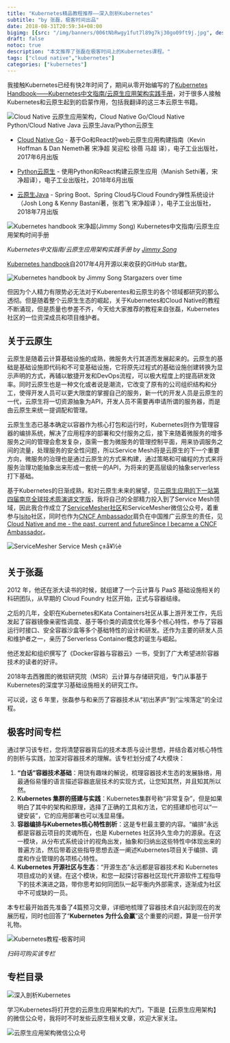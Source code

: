 ```yaml
---
title: "Kubernetes精品教程推荐——深入剖析Kubernetes"
subtitle: "by 张磊，极客时间出品"
date: 2018-08-31T20:59:34+08:00
bigimg: [{src: "/img/banners/006tNbRwgy1fut7l89g7kj30go09ft9j.jpg", desc: "Kubernetes|Beijing|Aug 31,2018"}]
draft: false
notoc: true
description: "本文推荐了张磊在极客时间上的Kubernetes课程。"
tags: ["cloud native","kubernetes"]
categories: ["kubernetes"]
---
```


我接触Kubernetes已经有快2年时间了，期间从零开始编写的了[Kubernetes Handbook——Kubernetes中文指南/云原生应用架构实践手册](https://github.com/rootsongjc/kubernetes-handbook)，对于很多人接触Kubernetes和云原生起到的启蒙作用，包括我翻译的这三本云原生书籍。

![Cloud Native 云原生应用架构，Cloud Native Go/Cloud Native Python/Cloud Native Java 云原生Java/Python云原生](https://ws1.sinaimg.cn/large/00704eQkgy1frnpjmx3lyj31bc12xe2v.jpg)

- [Cloud Native Go](https://jimmysong.io/posts/cloud-native-go/) - 基于Go和React的web云原生应用构建指南（Kevin Hoffman & Dan Nemeth著 宋净超 吴迎松 徐蓓 马超 译），电子工业出版社，2017年6月出版

- [Python云原生](https://jimmysong.io/posts/cloud-native-python/) - 使用Python和React构建云原生应用（Manish Sethi著，宋净超译），电子工业出版社，2018年6月出版
- [云原生Java](https://jimmysong.io/posts/cloud-native-java/) - Spring Boot、Spring Cloud与Cloud Foundry弹性系统设计（Josh Long & Kenny Bastani著，张若飞 宋净超译 ），电子工业出版社，2018年7月出版

![Kubernetes handbook 宋净超(Jimmy Song) Kubernetes中文指南/云原生应用架构时间手册](https://ws1.sinaimg.cn/large/006tNbRwly1fut6ptsa4wj31e01tkk33.jpg)

_Kubernetes中文指南/云原生应用架构实践手册 by [Jimmy Song](htts://jimmysong.io)_

[Kubernetes handbook](https://github.com/rootsongjc/kubernetes-handbook)自2017年4月开源以来收获的GitHub star数。

![Kubernetes handbook by Jimmy Song Stargazers over time](https://starcharts.herokuapp.com/rootsongjc/kubernetes-handbook.svg)

但因为个人精力有限势必无法对于Kuberentes和云原生的各个领域都研究的那么透彻。但是随着整个云原生生态的崛起，关于Kubernetes和Cloud Native的教程不断涌现，但是质量也参差不齐，今天给大家推荐的教程来自张磊，Kubernetes社区的一位资深成员和项目维护者。

## 关于云原生


云原生是随着云计算基础设施的成熟，微服务大行其道而发展起来的。云原生的基础是基础设施即代码和不可变基础设施，它将原先过程式的基础设施创建转换为显示声明的方式，再辅以敏捷开发和DevOps流程，可以极大程度上的提高研发效率。同时云原生也是一种文化或者说是潮流，它改变了原有的公司组织结构和分工，使得开发人员可以更大限度的掌握自己的服务，新一代的开发人员是云原生的一代，云原生将一切资源抽象为API，开发人员不需要再申请所谓的服务器，而是由云原生来统一提调配和管理。

云原生生态已基本确定以容器作为核心打包和运行时，Kubernetes则作为管理容器的编排系统，解决了应用程序的部署和交付服务之后，接下来随着微服务的增多服务之间的管理会愈发复杂，亟需一套为微服务的管理控制平面，用来协调服务之间的流量，处理服务的安全性问题，所以Service Mesh将是云原生的下一个重要方向，微服务的治理也是通过云原生的方式来构建，通过策略和可编程的方式来将服务治理功能抽象出来形成一套统一的API，为将来的更高层级的抽象serverless打下基础。

基于Kubernetes的日渐成熟，和对云原生未来的展望，见[云原生应用的下一站第四届南京全球技术周演讲文字版](https://jimmysong.io/posts/the-next-stage-of-cloud-native-apps/)，我将自己的全部精力投入到了Service Mesh领域，因此我合作成立了[ServiceMesher社区](http://www.servicemesher.com)和ServiceMesher微信公众号，着重参与[Isito](https://istio.io/zh/)社区，同时也作为[CNCF Ambassador](https://www.cncf.io/people/ambassadors/)肩负在中国推广云原生的责任，见[Cloud Native and me - the past, current and futureSince I became a CNCF Ambassador](https://jimmysong.io/posts/cloud-native-and-me-the-past-current-and-future/)。

![ServiceMesher Service Mesh ç±å¥½è](https://ws1.sinaimg.cn/large/00704eQkly1fswhfttyooj3076076q3r.jpg)

## 关于张磊

2012 年，他还在浙大读书的时候，就组建了一个云计算与 PaaS 基础设施相关的科研团队，从早期的 Cloud Foundry 社区开始，正式与容器结缘。

之后的几年，全职在Kubernetes和Kata Containers社区从事上游开发工作，先后发起了容器镜像亲密性调度、基于等价类的调度优化等多个核心特性，参与了容器运行时接口、安全容器沙盒等多个基础特性的设计和研发。还作为主要的研发人员和维护者之一，亲历了Serverless Container概念的诞生与崛起。

他还发起和组织撰写了《Docker容器与容器云》一书，受到了广大希望进阶容器技术的读者的好评。

2018年去西雅图的微软研究院（MSR）云计算与存储研究组，专门从事基于Kubernetes的深度学习基础设施相关的研究工作。

可以说，这 6 年里，张磊参与和亲历了容器技术从“初出茅庐”到“尘埃落定”的全过程。

## 极客时间专栏

通过学习该专栏，您将清楚容器背后的技术本质与设计思想，并结合着对核心特性的剖析与实践，加深对容器技术的理解。该专栏划分成了4大模块：

1. **“白话”容器技术基础**：用饶有趣味的解说，梳理容器技术生态的发展脉络，用最通俗易懂的语言描述容器底层技术的实现方式，让您知其然，并且知其所以然。
2. **Kubernetes 集群的搭建与实践**：Kubernetes集群号称“非常复杂”，但是如果明白了其中的架构和原理，选择了正确的工具和方法，它的搭建却也可以“一键安装”，它的应用部署也可以浅显易懂。
3. **容器编排与Kubernetes核心特性剖析**：这是专栏最主要的内容。“编排”永远都是容器云项目的灵魂所在，也是 Kubernetes 社区持久生命力的源泉。在这一模块，从分布式系统设计的视角出发，抽象和归纳出这些特性中体现出来的普遍方法，然后带着这些指导思想去逐一阐述Kubernetes项目关于编排、调度和作业管理的各项核心特性。
4. **Kubernetes 开源社区与生态**：“开源生态”永远都是容器技术和 Kubernetes 项目成功的关键。在这个模块，和您一起探讨容器社区现代开源软件工程指导下的技术演进之路，带你思考如何同团队一起平衡内外部需求，逐渐成为社区中不可或缺的一员。

本专栏最开始首先准备了4篇预习文章，详细地梳理了容器技术自兴起到现在的发展历程，同时也回答了“**Kubernetes 为什么会赢**”这个重要的问题，算是一份开学礼物。

![Kubernetes教程-极客时间](https://ws3.sinaimg.cn/large/006tNbRwly1fut6ju5i7uj30oe17gdlz.jpg)

_扫码可购买该专栏_

## 专栏目录

![深入剖析Kubernetes](https://ws2.sinaimg.cn/large/006tNbRwly1fut74e450aj30ku2uidsp.jpg)

学习Kubernetes将打开您的云原生应用架构的大门，下面是【云原生应用架构】的微信公众号，我将时不时发些云原生相关文章，欢迎大家关注。

![云原生应用架构微信公众号](https://ws1.sinaimg.cn/large/00704eQkgy1frnpro3wcjj3076076aar.jpg)
